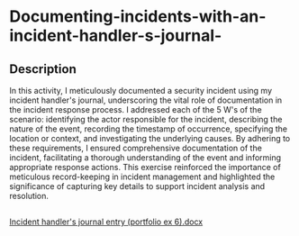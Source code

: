 # Documenting-incidents-with-an-incident-handler-s-journal-




<h2>Description</h2>
In this activity, I meticulously documented a security incident using my incident handler's journal, underscoring the vital role of documentation in the incident response process. I addressed each of the 5 W's of the scenario: identifying the actor responsible for the incident, describing the nature of the event, recording the timestamp of occurrence, specifying the location or context, and investigating the underlying causes. By adhering to these requirements, I ensured comprehensive documentation of the incident, facilitating a thorough understanding of the event and informing appropriate response actions. This exercise reinforced the importance of meticulous record-keeping in incident management and highlighted the significance of capturing key details to support incident analysis and resolution.
<br />


<h2></h2>

[Incident handler's journal entry (portfolio ex 6).docx](https://github.com/cyberdavil2/Documenting-incidents-with-an-incident-handler-s-journal-/files/15152157/Incident.handler.s.journal.entry.portfolio.ex.6.docx)


<!--
 ```diff
- text in red
+ text in green
! text in orange
# text in gray
@@ text in purple (and bold)@@
```
--!>
